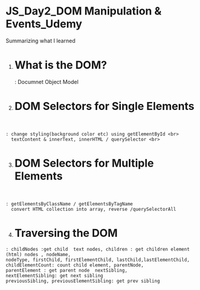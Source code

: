 # JS_Day2_DOM Manipulation & Events_Udemy
 Summarizing what I learned 

001. <h1>What is the DOM?</h1>: Documnet Object Model <br>
002. <h1>DOM Selectors for Single Elements</h1><br>
    : change styling(background color etc) using getElementById <br>
      textContent & innerText, innerHTML / querySelector <br>
003. <h1>DOM Selectors for Multiple Elements</h1> <br>
    : getElementsByClassName / getElementsByTagName
      convert HTML collection into array, reverse /querySelectorAll
004. <h1>Traversing the DOM</h1>
    : childNodes :get child  text nodes, children : get children element (html) nodes , nodeName, 
    nodeType, firstChild, firstElementChild, lastChild,lastElementChild, 
    childElementCount: count child element, parentNode, 
    parentElement : get parent node  nextSibling, 
    nextElementSibling: get next sibling
    previousSibling, previousElementSibling: get prev sibling
